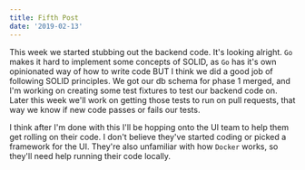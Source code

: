 ```yaml
---
title: Fifth Post
date: '2019-02-13'
---
```


This week we started stubbing out the backend code. It's looking alright. `Go` makes it hard to implement some concepts of SOLID, as `Go` has it's own opinionated way of how to write code BUT I think we did a good job of following SOLID principles. We got our db schema for phase 1 merged, and I'm working on creating some test fixtures to test our backend code on. Later this week we'll work on getting those tests to run on pull requests, that way we know if new code passes or fails our tests. 

I think after I'm done with this I'll be hopping onto the UI team to help them get rolling on their code. I don't believe they've started coding or picked a framework for the UI. They're also unfamiliar with how `Docker` works, so they'll need help running their code locally.